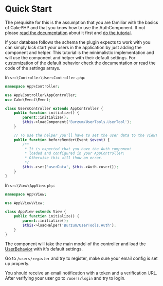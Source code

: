 Quick Start
===========

The prequisite for this is the assumption that you are familiar with the basics of CakePHP and that you know how to use the AuthComponent. If not please [read the documentation](http://book.cakephp.org/3.0/en/controllers/components/authentication.html) about it first and [do the tutorial](http://book.cakephp.org/3.0/en/tutorials-and-examples/blog-auth-example/auth.html).

If your database follows the schema the plugin expects to work with you can simply kick start your users in the application by just adding the component and helper. This tutorial is the minimalistic implementation and will use the component and helper with their default settings. For customization of the default behavior check the documentation or read the code of the settings arrays.

In `src\Controller\UsersController.php`:

```php
namespace App\Controller;

use App\Controller\AppController;
use Cake\Event\Event;

class UsersController extends AppController {
	public function initialize() {
		parent::initialize();
		$this->loadComponent('Burzum/UserTools.UserTool');
	}

	// To use the helper you'll have to set the user data to the view!
	public function beforeRender(Event $event) {
		/** 
		 * It is expected that you have the Auth component 
		 * loaded and configured in your AppController!
		 * Otherwise this will thow an error.
		 */
		$this->set('userData', $this->Auth->user());
	}
}
```

In `src\View\AppView.php`:

```php
namespace App\View;

use App\View\View;

class AppView extends View {
	public function initialize() {
		parent::initialize();
		$this->loadHelper('Burzum/UserTools.Auth');
	}
}
```

The component will take the main model of the controller and load the [UserBehavior](../Documentation/The-User-Behavior.md) with it's default settings.

Go to ```/users/register``` and try to register, make sure your email config is set up properly.

You should receive an email notification with a token and a verification URL. After verifying your user go to ```/users/login``` and try to login.
